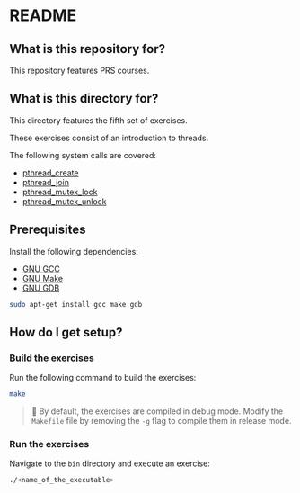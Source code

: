 # README 

## What is this repository for?

This repository features PRS courses.

## What is this directory for?

This directory features the fifth set of exercises. 

These exercises consist of an introduction to threads.

The following system calls are covered:
    
- [pthread_create](https://man7.org/linux/man-pages/man3/pthread_create.3.html)
- [pthread_join](https://man7.org/linux/man-pages/man3/pthread_join.3.html)
- [pthread_mutex_lock](https://man7.org/linux/man-pages/man3/pthread_mutex_lock.3p.html)
- [pthread_mutex_unlock](https://man7.org/linux/man-pages/man3/pthread_mutex_lock.3p.html)

## Prerequisites

Install the following dependencies:

* [GNU GCC](https://gcc.gnu.org/)
* [GNU Make](https://www.gnu.org/software/make/)
* [GNU GDB](https://www.sourceware.org/gdb/)

```sh
sudo apt-get install gcc make gdb
```

## How do I get setup?

### Build the exercises

Run the following command to build the exercises:

```sh
make
```

> :pushpin: By default, the exercises are compiled in debug mode. 
  Modify the `Makefile` file by removing the `-g` flag to compile 
  them in release mode.

### Run the exercises

Navigate to the `bin` directory and execute an exercise:

```sh
./<name_of_the_executable>
```


